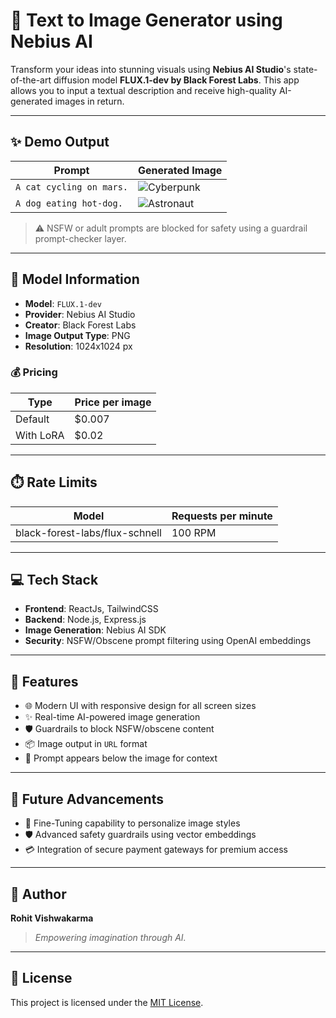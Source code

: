 # 🧠 Text to Image Generator using Nebius AI

Transform your ideas into stunning visuals using **Nebius AI Studio**'s state-of-the-art diffusion model **FLUX.1-dev by Black Forest Labs**. This app allows you to input a textual description and receive high-quality AI-generated images in return.

---

## ✨ Demo Output

| Prompt | Generated Image |
|--------|-----------------|
| `A cat cycling on mars.` | ![Cyberpunk](https://res.cloudinary.com/rohitcloudinary/image/upload/v1752785432/Text_Img_Generation/text2img-ca72df70-8d1b-4998-81d5-bec3bc95999c_00001__hqh4fc.png) |
| `A dog eating hot-dog.` | ![Astronaut](https://res.cloudinary.com/rohitcloudinary/image/upload/v1752785432/Text_Img_Generation/text2img-bc4b58d3-8263-4ae8-954f-f370a513b260_00001__j5ggp2.png) |



> ⚠️ NSFW or adult prompts are blocked for safety using a guardrail prompt-checker layer.

---

## 🧠 Model Information

- **Model**: `FLUX.1-dev`
- **Provider**: Nebius AI Studio
- **Creator**: Black Forest Labs
- **Image Output Type**: PNG
- **Resolution**: 1024x1024 px

### 💰 Pricing

| Type | Price per image |
|------|-----------------|
| Default | $0.007 |
| With LoRA | $0.02 |

---

## ⏱️ Rate Limits

| Model | Requests per minute |
|-------|---------------------|
| black-forest-labs/flux-schnell | 100 RPM |

---

## 💻 Tech Stack

- **Frontend**: ReactJs, TailwindCSS
- **Backend**: Node.js, Express.js
- **Image Generation**: Nebius AI SDK
- **Security**: NSFW/Obscene prompt filtering using OpenAI embeddings

---

## 🚀 Features

- 🌐 Modern UI with responsive design for all screen sizes
- ✨ Real-time AI-powered image generation
- 🛡️ Guardrails to block NSFW/obscene content
- 📦 Image output in `URL` format
- 📜 Prompt appears below the image for context

---

## 🔮 Future Advancements

- 🎯 Fine-Tuning capability to personalize image styles
- 🛡️ Advanced safety guardrails using vector embeddings
- 💳 Integration of secure payment gateways for premium access

---

## 👤 Author

**Rohit Vishwakarma**

> _Empowering imagination through AI._

---

## 📄 License

This project is licensed under the [MIT License](LICENSE).

